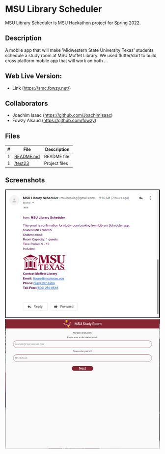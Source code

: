 # MSU Library Scheduler
MSU Library Scheduler is MSU Hackathon project for Spring 2022.
## Description
A mobile app that will make 'Midwestern State University Texas' students schedule a study room at MSU Moffet Library. We used flutter/dart to build cross platform mobile app that will work on both … 
## Web Live Version:
  - Link (https://smc.fowzy.net/)
## Collaborators
  - Joachim Isaac (https://github.com/JoachimIsaac)
  - Fowzy Alsaud (https://github.com/fowzy)
## Files
|   #   | File            | Description                                        |
| :---: | --------------- | -------------------------------------------------- |
|   1   | [README.md](README.md)         | README file.      |
|   1   | [/test23](/test23)         | Project files      |
## Screenshots
<img src="Screenshot.png">
<img src="Screenshot2.png">